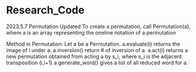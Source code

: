 # Research_Code

2023.5.7
Permutation Updated
To create a permutation, call Permutation(a), where a is an array representing the oneline notation of a permutation

Method in Permutation: 
Let a be a Permutation. 
a.evaluate(i) returns the image of i under a.
a.inversion() return # of inversion of a.
a.act(i) returns a new permutation obtained from acting a by s_i, where s_i is the adjacent transposition (i,i+1)
a.generate_word() gives a list of all reduced word for a.

 

